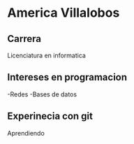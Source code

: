 # America Villalobos 
## Carrera
   Licenciatura en informatica
## Intereses en programacion 
   -Redes
   -Bases de datos 
## Experinecia con git 
Aprendiendo 
